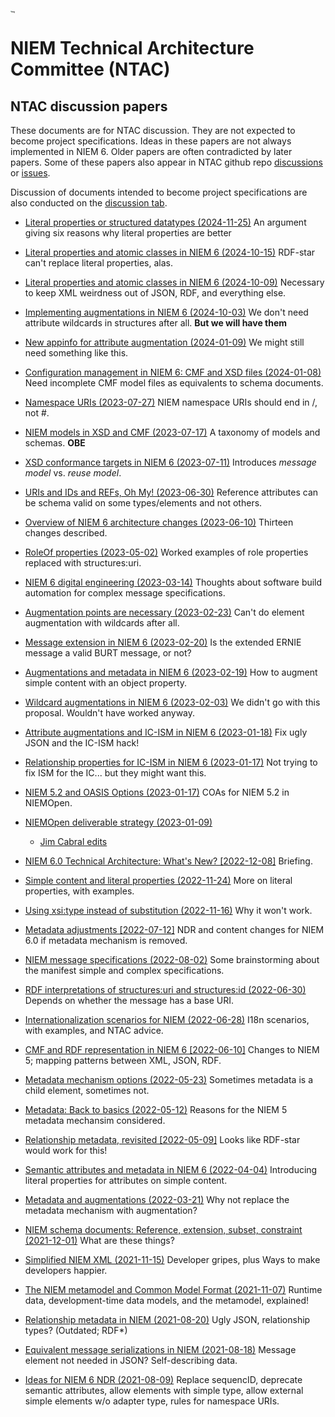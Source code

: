 # [<img src="https://github.com/niemopen/oasis-open-project/raw/main/artwork/NIEM-NO-Logo-v5.png" alt="img" style="zoom: 10%;" />](https://github.com/niemopen/oasis-open-project/blob/main/artwork/NIEM-NO-Logo-v5.png)

# NIEM Technical Architecture Committee (NTAC)

## NTAC discussion papers

These documents are for NTAC discussion.  They are not expected to become project specifications.  Ideas in these papers are not always implemented in NIEM 6.  Older papers are often contradicted by later papers.  Some of these papers also appear in NTAC github repo [discussions](https://github.com/niemopen/ntac-admin/discussions) or [issues](https://github.com/niemopen/ntac-admin/issues).

Discussion of documents intended to become project specifications are also conducted on the [discussion tab](https://github.com/niemopen/ntac-admin/discussions).

* [Literal properties or structured datatypes (2024-11-25)](docs/StructuredDatatype-241125.md)
  An argument giving six reasons why literal properties are better

* [Literal properties and atomic classes in NIEM 6 (2024-10-15)](docs/Literals-241015.pdf)
  RDF-star can't replace literal properties, alas.

* [Literal properties and atomic classes in NIEM 6 (2024-10-09)](docs/Literals-241009.md)
  Necessary to keep XML weirdness out of JSON, RDF, and everything else.

* [Implementing augmentations in NIEM 6 (2024-10-03)](docs/AttributeAugmentation-241003.md)
  We don't need attribute wildcards in structures after all.  **But we will have them**

* [New appinfo for attribute augmentation (2024-01-09)](docs/AugAppinfo-240109.md)
  We might still need something like this.

* [Configuration management in NIEM 6: CMF and XSD files (2024-01-08)](docs/CM-CMF-XSD-240108.md)
  Need incomplete CMF model files as equivalents to schema documents.

* [Namespace URIs (2023-07-27)](docs/NamespaceURIs-230727.md)
  NIEM namespace URIs should end in /, not #.

* [NIEM models in XSD and CMF (2023-07-17)](docs/Models-XSD-CMF-230717.md)
  A taxonomy of models and schemas. **OBE**

* [XSD conformance targets in NIEM 6 (2023-07-11)](docs/ConformanceTargets-230711.md)
  Introduces *message model* vs. *reuse model*.

* [URIs and IDs and REFs, Oh My! (2023-06-30)](docs/ReferenceAtts-230630.md)
  Reference attributes can be schema valid on some types/elements and not others.

* [Overview of NIEM 6 architecture changes (2023-06-10)](docs/NIEM6-230610.md)
  Thirteen changes described.

* [RoleOf properties (2023-05-02)](docs/RoleOfProperties-230502.md)
  Worked examples of role properties replaced with structures:uri.

* [NIEM 6 digital engineering (2023-03-14)](docs/DigitalEngineering-230314.md)
  Thoughts about software build automation for complex message specifications.

* [Augmentation points are necessary (2023-02-23)](docs/AugmentationPointsNecessary-230223.md)
  Can't do element augmentation with wildcards after all.

* [Message extension in NIEM 6 (2023-02-20)](docs/MessageExtension-230220.md)
  Is the extended ERNIE message a valid BURT message, or not?

* [Augmentations and metadata in NIEM 6 (2023-02-19)](docs/AugmentationsAndMetadata-230219.md)
  How to augment simple content with an object property.

* [Wildcard augmentations in NIEM 6 (2023-02-03)](docs/WildcardAugmentations-230203.md)
  We didn't go with this proposal. Wouldn't have worked anyway.

* [Attribute augmentations and IC-ISM in NIEM 6 (2023-01-18)](docs/AttributeAugmentations-230118.md)
  Fix ugly JSON and the IC-ISM hack!

* [Relationship properties for IC-ISM in NIEM 6 (2023-01-17)](docs/RelationshipProperties-230117.md)
  Not trying to fix ISM for the IC... but they might want this.

* [NIEM 5.2 and OASIS Options (2023-01-17)](docs/oasis-niem-5.2-release-issues.md)
  COAs for NIEM 5.2 in NIEMOpen.

* [NIEMOpen deliverable strategy (2023-01-09)](docs/niemopen-deliverable-strategy.md)
  * [Jim Cabral edits](docs/niemopen-deliverable-strategy-jec.md)
  
* [NIEM 6.0 Technical Architecture: What's New? [2022-12-08]](docs/NewInNIEM6-221205.pdf)
  Briefing.

* [Simple content and literal properties (2022-11-24)](docs/Literals-221124.md)
  More on literal properties, with examples.

* [Using xsi:type instead of substitution (2022-11-16)](docs/XSI-Type-221116.md)
  Why it won't work.

* [Metadata adjustments [2022-07-12]](docs/metadata-adjustments.md)
  NDR and content changes for NIEM 6.0 if metadata mechanism is removed.

* [NIEM message specifications (2022-08-02)](docs/N6MsgSpec-220802.docx)
  Some brainstorming about the manifest simple and complex specifications.

* [RDF interpretations of structures:uri and structures:id (2022-06-30)](docs/URIs-220630.md)
  Depends on whether the message has a base URI.

* [Internationalization scenarios for NIEM (2022-06-28)](docs/I18n-220628.pdf)
  I18n scenarios, with examples, and NTAC advice.

* [CMF and RDF representation in NIEM 6 [2022-06-10]](docs/NIEM6-RDF-220610.md)
  Changes to NIEM 5; mapping patterns between XML, JSON, RDF.

* [Metadata mechanism options (2022-05-23)](docs/MetaMechOptions-220523.md)
  Sometimes metadata is a child element, sometimes not.

* [Metadata: Back to basics (2022-05-12)](docs/MetadataBasics-220512.md)
  Reasons for the NIEM 5 metadata mechansim considered.

* [Relationship metadata, revisited [2022-05-09]](docs/RelMetadataAgain-220509.md)
  Looks like RDF-star would work for this!

* [Semantic attributes and metadata in NIEM 6 (2022-04-04)](docs/AttributesAndMetadata-220404.docx)
  Introducing literal properties for attributes on simple content.

* [Metadata and augmentations (2022-03-21)](docs/MetadataAndAugmentations-220321.docx)
  Why not replace the metadata mechanism with augmentation?

* [NIEM schema documents: Reference, extension, subset, constraint (2021-12-01)](docs/SchemaDocs-211201.docx)
  What are these things?

* [Simplified NIEM XML (2021-11-15)](docs/SimpleNIEM-211115.docx)
  Developer gripes, plus Ways to make developers happier.

* [The NIEM metamodel and Common Model Format (2021-11-07)](docs/Terminology-211007.docx)
  Runtime data, development-time data models, and the metamodel, explained!

* [Relationship metadata in NIEM (2021-08-20)](docs/MetadataRepresentation-210820.docx)
  Ugly JSON, relationship types? (Outdated; RDF*)

* [Equivalent message serializations in NIEM (2021-08-18)](docs/EquivalentMessages-210818.docx)
  Message element not needed in JSON? Self-describing data.

* [Ideas for NIEM 6 NDR (2021-08-09)](docs/NDR6Notes-210809.docx)
  Replace sequencID, deprecate semantic attributes, allow elements with simple type, allow external simple elements w/o adapter type, rules for namespace URIs.